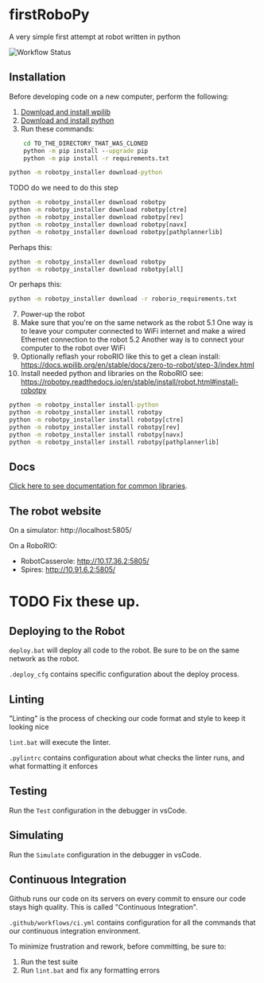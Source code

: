 # firstRoboPy
A very simple first attempt at robot written in python

![Workflow Status](https://github.com/RobotCasserole1736/firstRoboPy/actions/workflows/ci.yml/badge.svg)

## Installation

Before developing code on a new computer, perform the following:

1. [Download and install wpilib](https://github.com/wpilibsuite/allwpilib/releases)
2. [Download and install python](https://www.python.org/downloads/)
3. Run these commands:

```cmd
    cd TO_THE_DIRECTORY_THAT_WAS_CLONED
    python -m pip install --upgrade pip
    python -m pip install -r requirements.txt
```

```cmd
python -m robotpy_installer download-python
```

TODO do we need to do this step
```cmd
python -m robotpy_installer download robotpy
python -m robotpy_installer download robotpy[ctre]
python -m robotpy_installer download robotpy[rev]
python -m robotpy_installer download robotpy[navx]
python -m robotpy_installer download robotpy[pathplannerlib]
```

Perhaps this:
```cmd
python -m robotpy_installer download robotpy
python -m robotpy_installer download robotpy[all]
```

Or perhaps this:
```cmd
python -m robotpy_installer download -r roborio_requirements.txt
```

7. Power-up the robot
5. Make sure that you're on the same network as the robot
5.1 One way is to leave your computer connected to WiFi internet and make a wired Ethernet connection to the robot
5.2 Another way is to connect your computer to the robot over WiFi
6. Optionally reflash your roboRIO like this to get a clean install: https://docs.wpilib.org/en/stable/docs/zero-to-robot/step-3/index.html
7. Install needed python and libraries on the RoboRIO see: https://robotpy.readthedocs.io/en/stable/install/robot.html#install-robotpy

```cmd
python -m robotpy_installer install-python
python -m robotpy_installer install robotpy
python -m robotpy_installer install robotpy[ctre]
python -m robotpy_installer install robotpy[rev]
python -m robotpy_installer install robotpy[navx]
python -m robotpy_installer install robotpy[pathplannerlib]
```

## Docs

[Click here to see documentation for common libraries](docs/UserAPI).

## The robot website

On a simulator: http://localhost:5805/

On a RoboRIO:

* RobotCasserole: http://10.17.36.2:5805/
* Spires: http://10.91.6.2:5805/

# TODO Fix these up.

## Deploying to the Robot

`deploy.bat` will deploy all code to the robot. Be sure to be on the same network as the robot.

`.deploy_cfg` contains specific configuration about the deploy process.

## Linting

"Linting" is the process of checking our code format and style to keep it looking nice

`lint.bat` will execute the linter.

`.pylintrc` contains configuration about what checks the linter runs, and what formatting it enforces

## Testing

Run the `Test` configuration in the debugger in vsCode.

## Simulating

Run the `Simulate` configuration in the debugger in vsCode.

## Continuous Integration

Github runs our code on its servers on every commit to ensure our code stays high quality. This is called "Continuous Integration".

`.github/workflows/ci.yml` contains configuration for all the commands that our continuous integration environment.

To minimize frustration and rework, before committing, be sure to:

1. Run the test suite
2. Run `lint.bat` and fix any formatting errors
